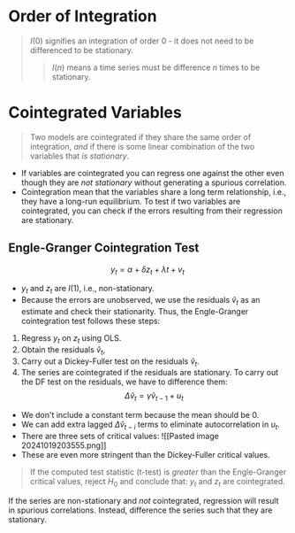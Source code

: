# Order of Integration
>$I(0)$ signifies an integration of order 0 - it does not need to be differenced to be stationary.
>>$I(n)$ means a time series must be difference $n$ times to be stationary.
# Cointegrated Variables
>Two models are cointegrated if they share the same order of integration, *and* if there is some linear combination of the two variables that *is stationary*.
- If variables are cointegrated you can regress one against the other even though they are *not stationary* without generating a spurious correlation.
- Cointegration mean that the variables share a long term relationship, i.e., they have a long-run equilibrium.
To test if two variables are cointegrated, you can check if the errors resulting from their regression are stationary.
## Engle-Granger Cointegration Test
$$
y_{t}=\alpha+\delta z_{t}+\lambda t+v_{t}
$$
- $y_{t}$ and $z_{t}$ are $I(1)$, i.e., non-stationary.
- Because the errors are unobserved, we use the residuals $\hat{v}_{t}$ as an estimate and check their stationarity.
Thus, the Engle-Granger cointegration test follows these steps:
1. Regress $y_{t}$ on $z_{t}$ using OLS.
2. Obtain the residuals $\hat{v}_{t}$,
3. Carry out a Dickey-Fuller test on the residuals $\hat{v}_{t}$.
4. The series are cointegrated if the residuals are stationary.
To carry out the DF test on the residuals, we have to difference them:
$$\Delta \hat{v}_{t}=\gamma \hat{v}_{t-1}+u_{t}$$
- We don't include a constant term because the mean should be 0.
- We can add extra lagged $\Delta \hat{v}_{t-i}$ terms to eliminate autocorrelation in $u_{t}$.
- There are three sets of critical values:
![[Pasted image 20241019203555.png]]
- These are even more stringent than the Dickey-Fuller critical values.
>If the computed test statistic (t-test) is *greater* than the Engle-Granger critical values, reject $H_{0}$ and conclude that: $y_{t}$ and $z_{t}$ are cointegrated.

If the series are non-stationary and *not* cointegrated, regression will result in spurious correlations. Instead, difference the series such that they are stationary.
